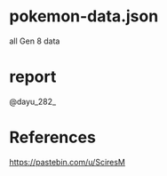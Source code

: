 # pokemon-data.json
all Gen 8 data

# report
@dayu_282_

# References
https://pastebin.com/u/SciresM

